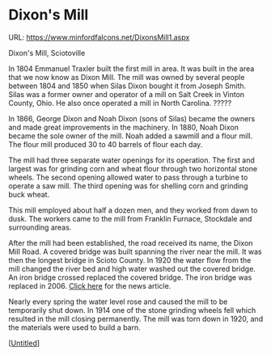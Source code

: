 # Dixon's Mill

URL: https://www.minfordfalcons.net/DixonsMill1.aspx

Dixon's Mill, Sciotoville

In 1804 Emmanuel Traxler built the first mill in area. It was built in the area that we now know as Dixon Mill. The mill was owned by several people between 1804 and 1850 when Silas Dixon bought it from Joseph Smith. Silas was a former owner and operator of a mill on Salt Creek in Vinton County, Ohio. He also once operated a mill in North Carolina. ?????

In 1866, George Dixon and Noah Dixon (sons of Silas) became the owners and made great improvements in the machinery. In 1880, Noah Dixon became the sole owner of the mill. Noah added a sawmill and a flour mill. The flour mill produced 30 to 40 barrels of flour each day.

The mill had three separate water openings for its operation. The first and largest was for grinding corn and wheat flour through two horizontal stone wheels. The second opening allowed water to pass through a turbine to operate a saw mill. The third opening was for shelling corn and grinding buck wheat.

This mill employed about half a dozen men, and they worked from dawn to dusk. The workers came to the mill from Franklin Furnace, Stockdale and surrounding areas.

After the mill had been established, the road received its name, the Dixon Mill Road. A covered bridge was built spanning the river near the mill. It was then the longest bridge in Scioto County. In 1920 the water flow from the mill changed the river bed and high water washed out the covered bridge. An iron bridge crossed replaced the covered bridge. The iron bridge was replaced in 2006. [Click here](http://old.minford.k12.oh.us/mhs/history/mills/DixonMill/Dixon%20Mill.pdf) for the news article.

Nearly every spring the water level rose and caused the mill to be temporarily shut down. In 1914 one of the stone grinding wheels fell which resulted in the mill closing permanently. The mill was torn down in 1920, and the materials were used to build a barn.

[[Untitled]]

[//begin]: # "Autogenerated link references for markdown compatibility"
[Untitled]: ../../../../Articles/Untitled.md "Untitled"
[//end]: # "Autogenerated link references"